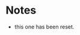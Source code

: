 # Notes

- this one has been reset.

[intro to rspec]: https://blog.teamtreehouse.com/an-introduction-to-rspec